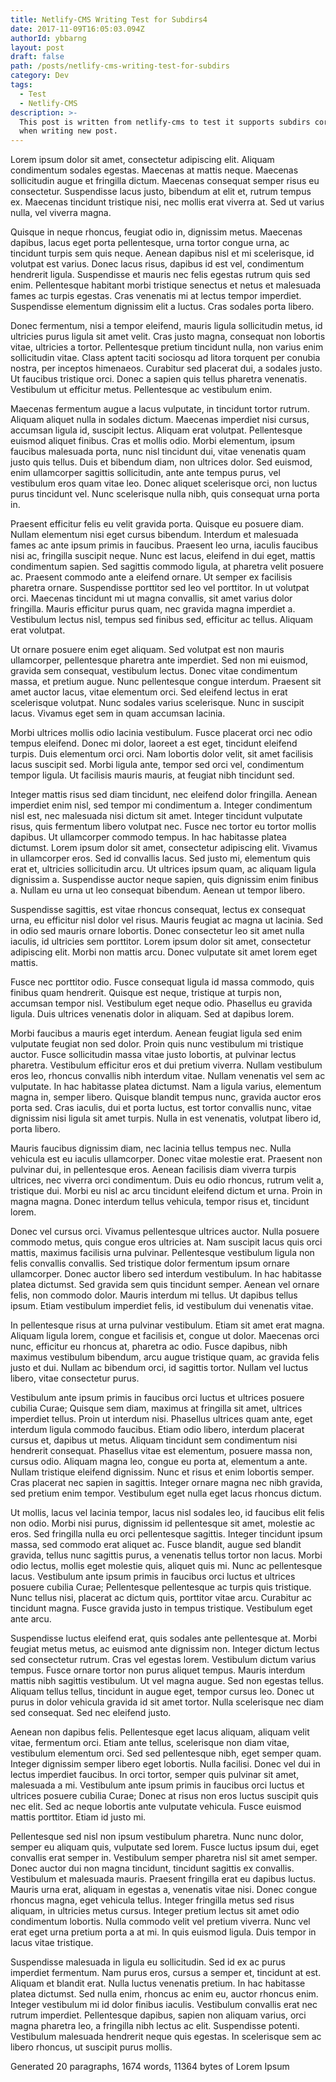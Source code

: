 ```yaml
---
title: Netlify-CMS Writing Test for Subdirs4
date: 2017-11-09T16:05:03.094Z
authorId: ybbarng
layout: post
draft: false
path: /posts/netlify-cms-writing-test-for-subdirs
category: Dev
tags:
  - Test
  - Netlify-CMS
description: >-
  This post is written from netlify-cms to test it supports subdirs correctly
  when writing new post.
---
```

<!--StartFragment-->

Lorem ipsum dolor sit amet, consectetur adipiscing elit. Aliquam condimentum sodales egestas. Maecenas at mattis neque. Maecenas sollicitudin augue et fringilla dictum. Maecenas consequat semper risus eu consectetur. Suspendisse lacus justo, bibendum at elit et, rutrum tempus ex. Maecenas tincidunt tristique nisi, nec mollis erat viverra at. Sed ut varius nulla, vel viverra magna.

Quisque in neque rhoncus, feugiat odio in, dignissim metus. Maecenas dapibus, lacus eget porta pellentesque, urna tortor congue urna, ac tincidunt turpis sem quis neque. Aenean dapibus nisl et mi scelerisque, id volutpat est varius. Donec lacus risus, dapibus id est vel, condimentum hendrerit ligula. Suspendisse et mauris nec felis egestas rutrum quis sed enim. Pellentesque habitant morbi tristique senectus et netus et malesuada fames ac turpis egestas. Cras venenatis mi at lectus tempor imperdiet. Suspendisse elementum dignissim elit a luctus. Cras sodales porta libero.

Donec fermentum, nisi a tempor eleifend, mauris ligula sollicitudin metus, id ultricies purus ligula sit amet velit. Cras justo magna, consequat non lobortis vitae, ultricies a tortor. Pellentesque pretium tincidunt nulla, non varius enim sollicitudin vitae. Class aptent taciti sociosqu ad litora torquent per conubia nostra, per inceptos himenaeos. Curabitur sed placerat dui, a sodales justo. Ut faucibus tristique orci. Donec a sapien quis tellus pharetra venenatis. Vestibulum ut efficitur metus. Pellentesque ac vestibulum enim.

Maecenas fermentum augue a lacus vulputate, in tincidunt tortor rutrum. Aliquam aliquet nulla in sodales dictum. Maecenas imperdiet nisi cursus, accumsan ligula id, suscipit lectus. Aliquam erat volutpat. Pellentesque euismod aliquet finibus. Cras et mollis odio. Morbi elementum, ipsum faucibus malesuada porta, nunc nisl tincidunt dui, vitae venenatis quam justo quis tellus. Duis et bibendum diam, non ultrices dolor. Sed euismod, enim ullamcorper sagittis sollicitudin, ante ante tempus purus, vel vestibulum eros quam vitae leo. Donec aliquet scelerisque orci, non luctus purus tincidunt vel. Nunc scelerisque nulla nibh, quis consequat urna porta in.

Praesent efficitur felis eu velit gravida porta. Quisque eu posuere diam. Nullam elementum nisi eget cursus bibendum. Interdum et malesuada fames ac ante ipsum primis in faucibus. Praesent leo urna, iaculis faucibus nisi ac, fringilla suscipit neque. Nunc est lacus, eleifend in dui eget, mattis condimentum sapien. Sed sagittis commodo ligula, at pharetra velit posuere ac. Praesent commodo ante a eleifend ornare. Ut semper ex facilisis pharetra ornare. Suspendisse porttitor sed leo vel porttitor. In ut volutpat orci. Maecenas tincidunt mi ut magna convallis, sit amet varius dolor fringilla. Mauris efficitur purus quam, nec gravida magna imperdiet a. Vestibulum lectus nisl, tempus sed finibus sed, efficitur ac tellus. Aliquam erat volutpat.

Ut ornare posuere enim eget aliquam. Sed volutpat est non mauris ullamcorper, pellentesque pharetra ante imperdiet. Sed non mi euismod, gravida sem consequat, vestibulum lectus. Donec vitae condimentum massa, et pretium augue. Nunc pellentesque congue interdum. Praesent sit amet auctor lacus, vitae elementum orci. Sed eleifend lectus in erat scelerisque volutpat. Nunc sodales varius scelerisque. Nunc in suscipit lacus. Vivamus eget sem in quam accumsan lacinia.

Morbi ultrices mollis odio lacinia vestibulum. Fusce placerat orci nec odio tempus eleifend. Donec mi dolor, laoreet a est eget, tincidunt eleifend turpis. Duis elementum orci orci. Nam lobortis dolor velit, sit amet facilisis lacus suscipit sed. Morbi ligula ante, tempor sed orci vel, condimentum tempor ligula. Ut facilisis mauris mauris, at feugiat nibh tincidunt sed.

Integer mattis risus sed diam tincidunt, nec eleifend dolor fringilla. Aenean imperdiet enim nisl, sed tempor mi condimentum a. Integer condimentum nisl est, nec malesuada nisi dictum sit amet. Integer tincidunt vulputate risus, quis fermentum libero volutpat nec. Fusce nec tortor eu tortor mollis dapibus. Ut ullamcorper commodo tempus. In hac habitasse platea dictumst. Lorem ipsum dolor sit amet, consectetur adipiscing elit. Vivamus in ullamcorper eros. Sed id convallis lacus. Sed justo mi, elementum quis erat et, ultricies sollicitudin arcu. Ut ultrices ipsum quam, ac aliquam ligula dignissim a. Suspendisse auctor neque sapien, quis dignissim enim finibus a. Nullam eu urna ut leo consequat bibendum. Aenean ut tempor libero.

Suspendisse sagittis, est vitae rhoncus consequat, lectus ex consequat urna, eu efficitur nisl dolor vel risus. Mauris feugiat ac magna ut lacinia. Sed in odio sed mauris ornare lobortis. Donec consectetur leo sit amet nulla iaculis, id ultricies sem porttitor. Lorem ipsum dolor sit amet, consectetur adipiscing elit. Morbi non mattis arcu. Donec vulputate sit amet lorem eget mattis.

Fusce nec porttitor odio. Fusce consequat ligula id massa commodo, quis finibus quam hendrerit. Quisque est neque, tristique at turpis non, accumsan tempor nisl. Vestibulum eget neque odio. Phasellus eu gravida ligula. Duis ultrices venenatis dolor in aliquam. Sed at dapibus lorem.

Morbi faucibus a mauris eget interdum. Aenean feugiat ligula sed enim vulputate feugiat non sed dolor. Proin quis nunc vestibulum mi tristique auctor. Fusce sollicitudin massa vitae justo lobortis, at pulvinar lectus pharetra. Vestibulum efficitur eros et dui pretium viverra. Nullam vestibulum eros leo, rhoncus convallis nibh interdum vitae. Nullam venenatis vel sem ac vulputate. In hac habitasse platea dictumst. Nam a ligula varius, elementum magna in, semper libero. Quisque blandit tempus nunc, gravida auctor eros porta sed. Cras iaculis, dui et porta luctus, est tortor convallis nunc, vitae dignissim nisi ligula sit amet turpis. Nulla in est venenatis, volutpat libero id, porta libero.

Mauris faucibus dignissim diam, nec lacinia tellus tempus nec. Nulla vehicula est eu iaculis ullamcorper. Donec vitae molestie erat. Praesent non pulvinar dui, in pellentesque eros. Aenean facilisis diam viverra turpis ultrices, nec viverra orci condimentum. Duis eu odio rhoncus, rutrum velit a, tristique dui. Morbi eu nisl ac arcu tincidunt eleifend dictum et urna. Proin in magna magna. Donec interdum tellus vehicula, tempor risus et, tincidunt lorem.

Donec vel cursus orci. Vivamus pellentesque ultrices auctor. Nulla posuere commodo metus, quis congue eros ultricies at. Nam suscipit lacus quis orci mattis, maximus facilisis urna pulvinar. Pellentesque vestibulum ligula non felis convallis convallis. Sed tristique dolor fermentum ipsum ornare ullamcorper. Donec auctor libero sed interdum vestibulum. In hac habitasse platea dictumst. Sed gravida sem quis tincidunt semper. Aenean vel ornare felis, non commodo dolor. Mauris interdum mi tellus. Ut dapibus tellus ipsum. Etiam vestibulum imperdiet felis, id vestibulum dui venenatis vitae.

In pellentesque risus at urna pulvinar vestibulum. Etiam sit amet erat magna. Aliquam ligula lorem, congue et facilisis et, congue ut dolor. Maecenas orci nunc, efficitur eu rhoncus at, pharetra ac odio. Fusce dapibus, nibh maximus vestibulum bibendum, arcu augue tristique quam, ac gravida felis justo et dui. Nullam ac bibendum orci, id sagittis tortor. Nullam vel luctus libero, vitae consectetur purus.

Vestibulum ante ipsum primis in faucibus orci luctus et ultrices posuere cubilia Curae; Quisque sem diam, maximus at fringilla sit amet, ultrices imperdiet tellus. Proin ut interdum nisi. Phasellus ultrices quam ante, eget interdum ligula commodo faucibus. Etiam odio libero, interdum placerat cursus et, dapibus ut metus. Aliquam tincidunt sem condimentum nisi hendrerit consequat. Phasellus vitae est elementum, posuere massa non, cursus odio. Aliquam magna leo, congue eu porta at, elementum a ante. Nullam tristique eleifend dignissim. Nunc et risus et enim lobortis semper. Cras placerat nec sapien in sagittis. Integer ornare magna nec nibh gravida, sed pretium enim tempor. Vestibulum eget nulla eget lacus rhoncus dictum.

Ut mollis, lacus vel lacinia tempor, lacus nisl sodales leo, id faucibus elit felis non odio. Morbi nisi purus, dignissim id pellentesque sit amet, molestie ac eros. Sed fringilla nulla eu orci pellentesque sagittis. Integer tincidunt ipsum massa, sed commodo erat aliquet ac. Fusce blandit, augue sed blandit gravida, tellus nunc sagittis purus, a venenatis tellus tortor non lacus. Morbi odio lectus, mollis eget molestie quis, aliquet quis mi. Nunc ac pellentesque lacus. Vestibulum ante ipsum primis in faucibus orci luctus et ultrices posuere cubilia Curae; Pellentesque pellentesque ac turpis quis tristique. Nunc tellus nisi, placerat ac dictum quis, porttitor vitae arcu. Curabitur ac tincidunt magna. Fusce gravida justo in tempus tristique. Vestibulum eget ante arcu.

Suspendisse luctus eleifend erat, quis sodales ante pellentesque at. Morbi feugiat metus metus, ac euismod ante dignissim non. Integer dictum lectus sed consectetur rutrum. Cras vel egestas lorem. Vestibulum dictum varius tempus. Fusce ornare tortor non purus aliquet tempus. Mauris interdum mattis nibh sagittis vestibulum. Ut vel magna augue. Sed non egestas tellus. Aliquam tellus tellus, tincidunt in augue eget, tempor cursus leo. Donec ut purus in dolor vehicula gravida id sit amet tortor. Nulla scelerisque nec diam sed consequat. Sed nec eleifend justo.

Aenean non dapibus felis. Pellentesque eget lacus aliquam, aliquam velit vitae, fermentum orci. Etiam ante tellus, scelerisque non diam vitae, vestibulum elementum orci. Sed sed pellentesque nibh, eget semper quam. Integer dignissim semper libero eget lobortis. Nulla facilisi. Donec vel dui in lectus imperdiet faucibus. In orci tortor, semper quis pulvinar sit amet, malesuada a mi. Vestibulum ante ipsum primis in faucibus orci luctus et ultrices posuere cubilia Curae; Donec at risus non eros luctus suscipit quis nec elit. Sed ac neque lobortis ante vulputate vehicula. Fusce euismod mattis porttitor. Etiam id justo mi.

Pellentesque sed nisl non ipsum vestibulum pharetra. Nunc nunc dolor, semper eu aliquam quis, vulputate sed lorem. Fusce luctus ipsum dui, eget convallis erat semper in. Vestibulum semper pharetra nisl sit amet semper. Donec auctor dui non magna tincidunt, tincidunt sagittis ex convallis. Vestibulum et malesuada mauris. Praesent fringilla erat eu dapibus luctus. Mauris urna erat, aliquam in egestas a, venenatis vitae nisi. Donec congue rhoncus magna, eget vehicula tellus. Integer fringilla metus sed risus aliquam, in ultricies metus cursus. Integer pretium lectus sit amet odio condimentum lobortis. Nulla commodo velit vel pretium viverra. Nunc vel erat eget urna pretium porta a at mi. In quis euismod ligula. Duis tempor in lacus vitae tristique.

Suspendisse malesuada in ligula eu sollicitudin. Sed id ex ac purus imperdiet fermentum. Nam purus eros, cursus a semper et, tincidunt at est. Aliquam et blandit erat. Nulla luctus venenatis pretium. In hac habitasse platea dictumst. Sed nulla enim, rhoncus ac enim eu, auctor rhoncus enim. Integer vestibulum mi id dolor finibus iaculis. Vestibulum convallis erat nec rutrum imperdiet. Pellentesque dapibus, sapien non aliquam varius, orci magna pharetra leo, a fringilla nibh lectus ac elit. Suspendisse potenti. Vestibulum malesuada hendrerit neque quis egestas. In scelerisque sem ac libero rhoncus, ut suscipit purus mollis.

Generated 20 paragraphs, 1674 words, 11364 bytes of Lorem Ipsum

<!--EndFragment-->
